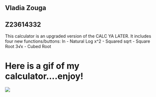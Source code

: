 ## Vladia Zouga
## Z23614332
This calculator is an upgraded version of the CALC YA LATER.
It includes four new functions/buttons:
ln - Natural Log
x^2 - Squared
sqrt - Square Root
3√x - Cubed Root
# Here is a gif of my calculator....enjoy!
![](https://github.com/cop4808-spring-2023-fullstack-web/cop4808-git-and-github-fundamentals-vladiazouga/blob/main/Calculator.gif)





